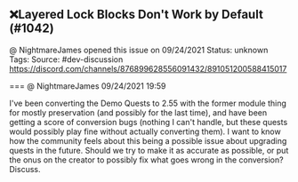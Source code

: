 ## ❌Layered Lock Blocks Don't Work by Default (#1042)
@ NightmareJames opened this issue on 09/24/2021
Status: unknown
Tags: 
Source: #dev-discussion https://discord.com/channels/876899628556091432/891051200588415017


=== @ NightmareJames 09/24/2021 19:59

I've been converting the Demo Quests to 2.55 with the former module thing for mostly preservation (and possibly for the last time), and have been getting a score of conversion bugs (nothing I can't handle, but these quests would possibly play fine without actually converting them).  I want to know how the community feels about this being a possible issue about upgrading quests in the future.  Should we try to make it as accurate as possible, or put the onus on the creator to possibly fix what goes wrong in the conversion?  Discuss.
